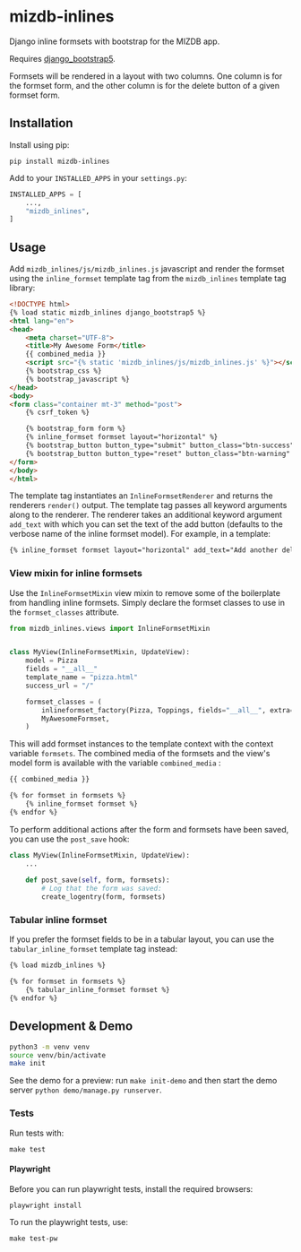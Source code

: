 # mizdb-inlines

Django inline formsets with bootstrap for the MIZDB app.

Requires [django_bootstrap5](https://github.com/zostera/django-bootstrap5).

Formsets will be rendered in a layout with two columns. One column is for the formset
form, and the other column is for the delete button of a given formset form.

## Installation

Install using pip:

```shell
pip install mizdb-inlines
```

Add to your `INSTALLED_APPS` in your `settings.py`:

```python
INSTALLED_APPS = [
    ...,
    "mizdb_inlines",
]
```

## Usage

Add `mizdb_inlines/js/mizdb_inlines.js` javascript and render the formset using the `inline_formset` template tag from the `mizdb_inlines` template tag library:

```html
<!DOCTYPE html>
{% load static mizdb_inlines django_bootstrap5 %}
<html lang="en">
<head>
    <meta charset="UTF-8">
    <title>My Awesome Form</title>
    {{ combined_media }}
    <script src="{% static 'mizdb_inlines/js/mizdb_inlines.js' %}"></script>
    {% bootstrap_css %}
    {% bootstrap_javascript %}
</head>
<body>
<form class="container mt-3" method="post">
    {% csrf_token %}

    {% bootstrap_form form %}
    {% inline_formset formset layout="horizontal" %}
    {% bootstrap_button button_type="submit" button_class="btn-success" content="Save" %}
    {% bootstrap_button button_type="reset" button_class="btn-warning" content="Reset" %}
</form>
</body>
</html>
```
The template tag instantiates an `InlineFormsetRenderer` and returns the renderers `render()` output. 
The template tag passes all keyword arguments along to the renderer. 
The renderer takes an additional keyword argument `add_text` with which you can set the text of the add button (defaults to the verbose name of the inline formset model).
For example, in a template:
```html
{% inline_formset formset layout="horizontal" add_text="Add another delicious Topping" %}
```


### View mixin for inline formsets

Use the `InlineFormsetMixin` view mixin to remove some of the boilerplate from handling inline formsets. 
Simply declare the formset classes to use in the `formset_classes` attribute.

```python
from mizdb_inlines.views import InlineFormsetMixin


class MyView(InlineFormsetMixin, UpdateView):
    model = Pizza
    fields = "__all__"
    template_name = "pizza.html"
    success_url = "/"

    formset_classes = (
        inlineformset_factory(Pizza, Toppings, fields="__all__", extra=1),
        MyAwesomeFormset,
    )
```

This will add formset instances to the template context with the context variable `formsets`. 
The combined media of the formsets and the view's model form is available with the variable `combined_media` :
```html
{{ combined_media }}

{% for formset in formsets %}
    {% inline_formset formset %}
{% endfor %}
```

To perform additional actions after the form and formsets have been saved, you can use 
the `post_save` hook:
```python
class MyView(InlineFormsetMixin, UpdateView):
    ...
    
    def post_save(self, form, formsets):
        # Log that the form was saved:
        create_logentry(form, formsets)
```

### Tabular inline formset

If you prefer the formset fields to be in a tabular layout, you can use the `tabular_inline_formset` template tag instead:
```html
{% load mizdb_inlines %}

{% for formset in formsets %}
    {% tabular_inline_formset formset %}
{% endfor %}
```

## Development & Demo

```bash
python3 -m venv venv
source venv/bin/activate
make init
```

See the demo for a preview: run `make init-demo` and then start the demo server `python demo/manage.py runserver`.

### Tests

Run tests with:

```shell
make test
```

#### Playwright

Before you can run playwright tests, install the required browsers:

```shell
playwright install
```

To run the playwright tests, use:

```shell
make test-pw
```